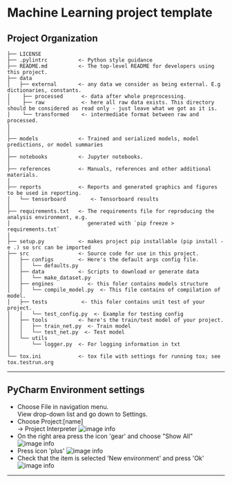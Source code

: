 Machine Learning project template
==============================


Project Organization
------------

    ├── LICENSE
    ├── .pylintrc          <- Python style guidance
    ├── README.md          <- The top-level README for developers using this project.
    ├── data
    │   ├── external       <- any data we consider as being external. E.g dictionaries, constants.
    │    ├── processed      <- data after whole preprocessing.
    │    ├── raw            <- here all raw data exists. This directory should be considered as read only - just leave what we got as it is.
    │    └── transformed    <- intermediate format between raw and processed.
    │
    │
    ├── models             <- Trained and serialized models, model predictions, or model summaries
    │
    ├── notebooks          <- Jupyter notebooks.
    │
    ├── references         <- Manuals, references and other additional materials.
    │
    ├── reports            <- Reports and generated graphics and figures to be used in reporting.
    │   └── tensorboard        <- Tensorboard results
    │
    ├── requirements.txt   <- The requirements file for reproducing the analysis environment, e.g.
    │                         generated with `pip freeze > requirements.txt`
    │
    ├── setup.py           <- makes project pip installable (pip install -e .) so src can be imported
    ├── src                <- Source code for use in this project.
    │   ├── configs        <- Here's the default args config file.
    │   │   └── defaults.py 
    │   ├── data           <- Scripts to download or generate data
    │   │   └── make_dataset.py 
    │   ├── engines           <- this foler contains models structure 
    │   │   └── compile_model.py  <- This file contains of compilation of model.
    │   ├── tests           <- this foler contains unit test of your project.
    │   │   └── test_config.py  <- Example for testing config
    │   ├── tools          <- here's the train/test model of your project.
    │   │   ├── train_net.py  <- Train model
    │   │   └── test_net.py  <- Test model
    │   └── utils
    │       └── logger.py  <- For logging information in txt
    │
    └── tox.ini            <- tox file with settings for running tox; see tox.testrun.org


------------

PyCharm Environment settings
------------
 * Choose File in navigation menu.   
View drop-down list and go down to Settings.
 * Choose Project:[name]  
   -> Project Interpreter 
![image info](/home/rnagibov/Documents/machine-learning-project-template/references/settings.png)
 * On the right area press the icon 'gear' and choose "Show All"
![image info](/home/rnagibov/Documents/machine-learning-project-template/references/project_interpr.png)
 * Press icon 'plus' 
![image info](/home/rnagibov/Documents/machine-learning-project-template/references/interpreters.png)
 * Сheck that the item is selected 'New environment' and press 'Ok'
![image info](/home/rnagibov/Documents/machine-learning-project-template/references/add_interpr.png)
------------

